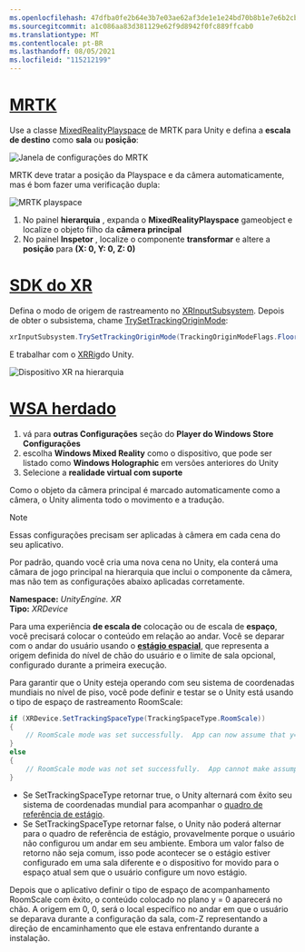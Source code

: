 ```yaml
---
ms.openlocfilehash: 47dfba0fe2b64e3b7e03ae62af3de1e1e24bd70b8b1e7e6b2cb40995428dbda2
ms.sourcegitcommit: a1c086aa83d381129e62f9d8942f0fc889ffcab0
ms.translationtype: MT
ms.contentlocale: pt-BR
ms.lasthandoff: 08/05/2021
ms.locfileid: "115212199"
---
```

# <a name="mrtk"></a>[MRTK](#tab/mrtk)
<!-- NEVER CHANGE THE ABOVE LINE! -->

Use a classe [MixedRealityPlayspace](/dotnet/api/microsoft.mixedreality.toolkit.mixedrealityplayspace) de MRTK para Unity e defina a **escala de destino** como **sala** ou **posição**:

![Janela de configurações do MRTK](../../images/mrtk-target-scale.png)

MRTK deve tratar a posição da Playspace e da câmera automaticamente, mas é bom fazer uma verificação dupla:

![MRTK playspace](../../images/mrtk-playspace.png)

1. No painel **hierarquia** , expanda o **MixedRealityPlayspace** gameobject e localize o objeto filho da **câmera principal**
2. No painel **Inspetor** , localize o componente **transformar** e altere a **posição** para **(X: 0, Y: 0, Z: 0)**

# <a name="xr-sdk"></a>[SDK do XR](#tab/xr)
<!-- NEVER CHANGE THE ABOVE LINE! -->

Defina o modo de origem de rastreamento no [XRInputSubsystem](https://docs.unity3d.com/Documentation/ScriptReference/XR.XRInputSubsystem.html). Depois de obter o subsistema, chame [TrySetTrackingOriginMode](https://docs.unity3d.com/Documentation/ScriptReference/XR.XRInputSubsystem.TrySetTrackingOriginMode.html):

```cs
xrInputSubsystem.TrySetTrackingOriginMode(TrackingOriginModeFlags.Floor);
```

E trabalhar com o [XRRig](https://docs.unity3d.com/Manual/configuring-project-for-xr.html)do Unity.

![Dispositivo XR na hierarquia](../../images/xrsdk-xrrig.png)

# <a name="legacy-wsa"></a>[WSA herdado](#tab/wsa)
<!-- NEVER CHANGE THE ABOVE LINE! -->

1. vá para **outras Configurações** seção do **Player do Windows Store Configurações**
2. escolha **Windows Mixed Reality** como o dispositivo, que pode ser listado como **Windows Holographic** em versões anteriores do Unity
3. Selecione a **realidade virtual com suporte**

Como o objeto da câmera principal é marcado automaticamente como a câmera, o Unity alimenta todo o movimento e a tradução.

>[!NOTE]
>Essas configurações precisam ser aplicadas à câmera em cada cena do seu aplicativo.
>
>Por padrão, quando você cria uma nova cena no Unity, ela conterá uma câmara de jogo principal na hierarquia que inclui o componente da câmera, mas não tem as configurações abaixo aplicadas corretamente.

**Namespace:** *UnityEngine. XR*<br>
**Tipo:** *XRDevice*

Para uma experiência **de escala de** colocação ou de escala de **espaço**, você precisará colocar o conteúdo em relação ao andar. Você se deparar com o andar do usuário usando o **[estágio espacial](../../../../design/coordinate-systems.md#spatial-coordinate-systems)**, que representa a origem definida do nível de chão do usuário e o limite de sala opcional, configurado durante a primeira execução.

Para garantir que o Unity esteja operando com seu sistema de coordenadas mundiais no nível de piso, você pode definir e testar se o Unity está usando o tipo de espaço de rastreamento RoomScale:

```cs
if (XRDevice.SetTrackingSpaceType(TrackingSpaceType.RoomScale))
{
    // RoomScale mode was set successfully.  App can now assume that y=0 in Unity world coordinate represents the floor.
}
else
{
    // RoomScale mode was not set successfully.  App cannot make assumptions about where the floor plane is.
}
```

* Se SetTrackingSpaceType retornar true, o Unity alternará com êxito seu sistema de coordenadas mundiaI para acompanhar o [quadro de referência de estágio](../../../../design/coordinate-systems.md#spatial-coordinate-systems).
* Se SetTrackingSpaceType retornar false, o Unity não poderá alternar para o quadro de referência de estágio, provavelmente porque o usuário não configurou um andar em seu ambiente. Embora um valor falso de retorno não seja comum, isso pode acontecer se o estágio estiver configurado em uma sala diferente e o dispositivo for movido para o espaço atual sem que o usuário configure um novo estágio.

Depois que o aplicativo definir o tipo de espaço de acompanhamento RoomScale com êxito, o conteúdo colocado no plano y = 0 aparecerá no chão. A origem em 0, 0, será o local específico no andar em que o usuário se deparava durante a configuração da sala, com-Z representando a direção de encaminhamento que ele estava enfrentando durante a instalação.